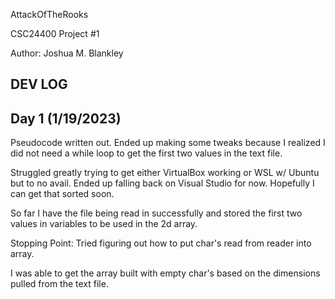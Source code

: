 AttackOfTheRooks

CSC24400 Project #1

Author: Joshua M. Blankley


















DEV LOG
--------------------------------------------------------------------------------------------------
Day 1 (1/19/2023)
-----------------
Pseudocode written out. Ended up making some tweaks because I realized I did not need a while loop 
to get the first two values in the text file.

Struggled greatly trying to get either VirtualBox working or WSL w/ Ubuntu but to no avail. Ended 
up falling back on Visual Studio for now. Hopefully I can get that sorted soon.

So far I have the file being read in successfully and stored the first two values in variables to 
be used in the 2d array.

Stopping Point: Tried figuring out how to put char's read from reader into array.



I was able to get the array built with empty char's based on the dimensions pulled from the text
file.


